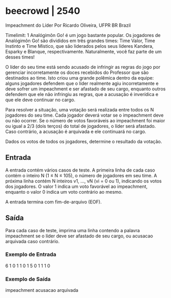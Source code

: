 # beecrowd | 2540
Impeachment do Líder
Por Ricardo Oliveira, UFPR BR Brazil

Timelimit: 1
Analógimôn Go! é um jogo bastante popular. Os jogadores de Analógimôn Go! são divididos em três grandes times: Time Valor, Time Instinto e Time Místico, que são liderados pelos seus líderes Kandera, Esparky e Blanque, respectivamente. Naturalmente, você faz parte de um desses times!

O líder do seu time está sendo acusado de infringir as regras do jogo por gerenciar incorretamente os doces recebidos do Professor que são destinados ao time. Isto criou uma grande polêmica dentro da equipe: alguns jogadores defendem que o líder realmente agiu incorretamente e deve sofrer um impeachment e ser afastado de seu cargo, enquanto outros defendem que ele não infringiu as regras, que a acusação é inverídica e que ele deve continuar no cargo.

Para resolver a situação, uma votação será realizada entre todos os N jogadores do seu time. Cada jogador deverá votar se o impeachment deve ou não ocorrer. Se o número de votos favoráveis ao impeachment foi maior ou igual a 2/3 (dois terços) do total de jogadores, o líder será afastado. Caso contrário, a acusação é arquivada e ele continuará no cargo.

Dados os votos de todos os jogadores, determine o resultado da votação.

## Entrada
A entrada contém vários casos de teste. A primeira linha de cada caso contém o inteiro N (1 ≤ N ≤ 105), o número de jogadores em seu time. A próxima linha contém N inteiros v1, ..., vN (vi = 0 ou 1), indicando os votos dos jogadores. O valor 1 indica um voto favorável ao impeachment, enquanto o valor 0 indica um voto contrário ao mesmo.

A entrada termina com fim-de-arquivo (EOF).

## Saída
Para cada caso de teste, imprima uma linha contendo a palavra impeachment se o líder deve ser afastado de seu cargo, ou acusacao arquivada caso contrário.

### Exemplo de Entrada	
6
1 0 1 1 0 1
5
0 1 1 1 0
### Exemplo de Saída
impeachment
acusacao arquivada

